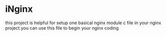iNginx
======

this project is helpful for setup one basical nginx module c file in your nginx project.you can use this file to begin your nginx coding